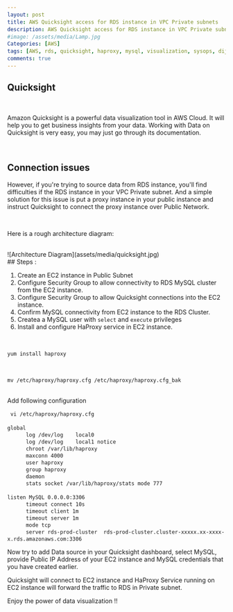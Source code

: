 ```yaml
---
layout: post
title: AWS Quicksight access for RDS instance in VPC Private subnets
description: AWS Quicksight access for RDS instance in VPC Private subnets
#image: /assets/media/Lamp.jpg
Categories: [AWS]
tags: [AWS, rds, quicksight, haproxy, mysql, visualization, sysops, dijeeshpnair, devops]
comments: true
---
```


## Quicksight

<br>

Amazon Quicksight is a powerful data visualization tool in AWS Cloud. It will help you to get business insights from your data. Working with Data on Quicksight is very easy, you may just go through its documentation.

<br>

## Connection issues

However, if you're trying to source data from RDS instance, you'll find difficulties if the RDS instance in your VPC Private subnet. And a simple solution for this issue is put a proxy instance in your public instance and instruct Quicksight to connect the proxy instance over Public Network.

<br>

Here is a rough architecture diagram:

<br>
![Architecture Diagram](assets/media/quicksight.jpg)

<br>
## Steps :

1. Create an EC2 instance in Public Subnet
2. Configure Security Group to allow connectivity to RDS MySQL cluster from the EC2 instance.
3. Configure Security Group to allow Quicksight connections into the EC2 instance.
4. Confirm MySQL connectivity from EC2 instance to the RDS Cluster.
5. Createa a MySQL user with `select` and `execute` privileges
6. Install and configure HaProxy service in EC2 instance.
<br>

```
yum install haproxy
```
<br>

```
mv /etc/haproxy/haproxy.cfg /etc/haproxy/haproxy.cfg_bak     
```   
<br>
Add following configuration
<br>

```
 vi /etc/haproxy/haproxy.cfg

global
      log /dev/log    local0
      log /dev/log    local1 notice
      chroot /var/lib/haproxy
      maxconn 4000
      user haproxy
      group haproxy
      daemon
      stats socket /var/lib/haproxy/stats mode 777

listen MySQL 0.0.0.0:3306
      timeout connect 10s
      timeout client 1m
      timeout server 1m
      mode tcp
      server rds-prod-cluster  rds-prod-cluster.cluster-xxxxx.xx-xxxx-x.rds.amazonaws.com:3306
```


Now try to add Data source in your Quicksight dashboard, select MySQL, provide Public IP Address of your EC2 instance and MySQL credentials that you have created earlier.

Quicksight will connect to EC2 instance and HaProxy Service running on EC2 instance will forward the traffic to RDS in Private subnet.

Enjoy the power of data visualization !!

